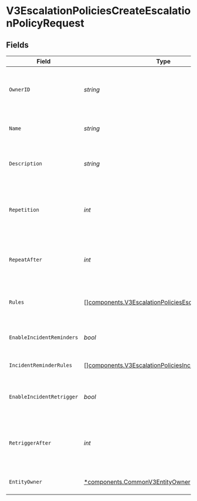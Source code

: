 # V3EscalationPoliciesCreateEscalationPolicyRequest


## Fields

| Field                                                                                                                        | Type                                                                                                                         | Required                                                                                                                     | Description                                                                                                                  |
| ---------------------------------------------------------------------------------------------------------------------------- | ---------------------------------------------------------------------------------------------------------------------------- | ---------------------------------------------------------------------------------------------------------------------------- | ---------------------------------------------------------------------------------------------------------------------------- |
| `OwnerID`                                                                                                                    | *string*                                                                                                                     | :heavy_check_mark:                                                                                                           | The ID of the team that owns this escalation policy.                                                                         |
| `Name`                                                                                                                       | *string*                                                                                                                     | :heavy_check_mark:                                                                                                           | The name of the escalation policy.                                                                                           |
| `Description`                                                                                                                | *string*                                                                                                                     | :heavy_check_mark:                                                                                                           | A description of the escalation policy.                                                                                      |
| `Repetition`                                                                                                                 | *int*                                                                                                                        | :heavy_check_mark:                                                                                                           | The number of times the entire policy should be repeated.                                                                    |
| `RepeatAfter`                                                                                                                | *int*                                                                                                                        | :heavy_check_mark:                                                                                                           | The time in minutes after which the policy should be repeated.                                                               |
| `Rules`                                                                                                                      | [][components.V3EscalationPoliciesEscalationPolicyRule](../../models/components/v3escalationpoliciesescalationpolicyrule.md) | :heavy_check_mark:                                                                                                           | The rules that define the escalation steps.                                                                                  |
| `EnableIncidentReminders`                                                                                                    | *bool*                                                                                                                       | :heavy_check_mark:                                                                                                           | Enable or disable incident reminders.                                                                                        |
| `IncidentReminderRules`                                                                                                      | [][components.V3EscalationPoliciesIncidentReminderRule](../../models/components/v3escalationpoliciesincidentreminderrule.md) | :heavy_check_mark:                                                                                                           | The rules for incident reminders.                                                                                            |
| `EnableIncidentRetrigger`                                                                                                    | *bool*                                                                                                                       | :heavy_check_mark:                                                                                                           | Enable or disable automatic incident re-triggering.                                                                          |
| `RetriggerAfter`                                                                                                             | *int*                                                                                                                        | :heavy_check_mark:                                                                                                           | The time in hours after which an incident should be re-triggered.                                                            |
| `EntityOwner`                                                                                                                | [*components.CommonV3EntityOwner](../../models/components/commonv3entityowner.md)                                            | :heavy_minus_sign:                                                                                                           | The owner of the entity.                                                                                                     |